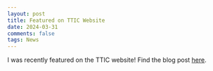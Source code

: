 ```yaml
---
layout: post
title: Featured on TTIC Website
date: 2024-03-31
comments: false
tags: News
---
```


I was recently featured on the TTIC website! Find the blog post [here](https://www.ttic.edu/highlights/shukla/).